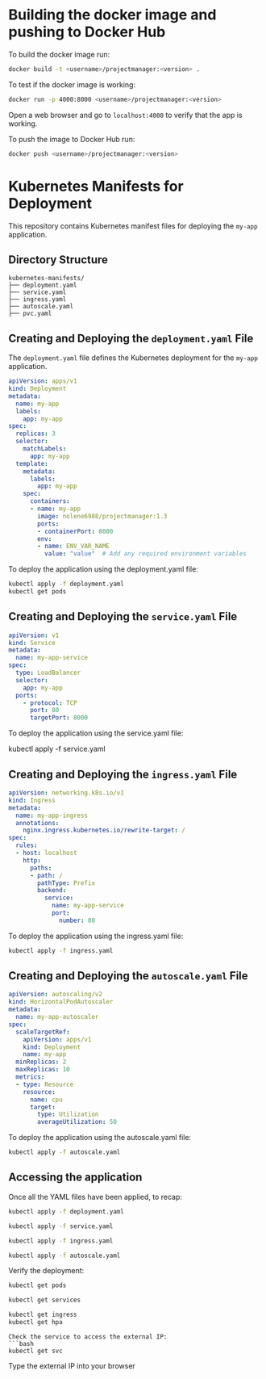 # Building the docker image and pushing to Docker Hub

To build the docker image run:

```bash
docker build -t <username>/projectmanager:<version> .
```

To test if the docker image is working:

```bash
docker run -p 4000:8000 <username>/projectmanager:<version>
```

Open a web browser and go to `localhost:4000` to verify that the app is working.

To push the image to Docker Hub run:

```bash
docker push <username>/projectmanager:<version>
```

# Kubernetes Manifests for Deployment

This repository contains Kubernetes manifest files for deploying the `my-app` application.

## Directory Structure

```
kubernetes-manifests/
├── deployment.yaml
├── service.yaml
├── ingress.yaml
├── autoscale.yaml
├── pvc.yaml
```

## Creating and Deploying the `deployment.yaml` File

The `deployment.yaml` file defines the Kubernetes deployment for the `my-app` application.

```yaml
apiVersion: apps/v1
kind: Deployment
metadata:
  name: my-app
  labels:
    app: my-app
spec:
  replicas: 3
  selector:
    matchLabels:
      app: my-app
  template:
    metadata:
      labels:
        app: my-app
    spec:
      containers:
      - name: my-app
        image: nolene6988/projectmanager:1.3
        ports:
        - containerPort: 8000
        env:
        - name: ENV_VAR_NAME
          value: "value"  # Add any required environment variables

```
To deploy the application using the deployment.yaml file:

```bash
kubectl apply -f deployment.yaml
kubectl get pods
```

## Creating and Deploying the `service.yaml` File

```yaml
apiVersion: v1
kind: Service
metadata:
  name: my-app-service
spec:
  type: LoadBalancer
  selector:
    app: my-app
  ports:
    - protocol: TCP
      port: 80
      targetPort: 8000
```
To deploy the application using the service.yaml file:

kubectl apply -f service.yaml


## Creating and Deploying the `ingress.yaml` File

```yaml
apiVersion: networking.k8s.io/v1
kind: Ingress
metadata:
  name: my-app-ingress
  annotations:
    nginx.ingress.kubernetes.io/rewrite-target: /
spec:
  rules:
  - host: localhost
    http:
      paths:
      - path: /
        pathType: Prefix
        backend:
          service:
            name: my-app-service
            port:
              number: 80
```
To deploy the application using the ingress.yaml file:

```bash
kubectl apply -f ingress.yaml
```

## Creating and Deploying the `autoscale.yaml` File

```yaml
apiVersion: autoscaling/v2
kind: HorizontalPodAutoscaler
metadata:
  name: my-app-autoscaler
spec:
  scaleTargetRef:
    apiVersion: apps/v1
    kind: Deployment
    name: my-app
  minReplicas: 2
  maxReplicas: 10
  metrics:
  - type: Resource
    resource:
      name: cpu
      target:
        type: Utilization
        averageUtilization: 50
```

To deploy the application using the autoscale.yaml file:

```bash
kubectl apply -f autoscale.yaml
```

## Accessing the application

Once all the YAML files have been applied, to recap:

```bash
kubectl apply -f deployment.yaml

kubectl apply -f service.yaml

kubectl apply -f ingress.yaml

kubectl apply -f autoscale.yaml
```

Verify the deployment:

```bash
kubectl get pods

kubectl get services

kubectl get ingress
kubectl get hpa
```

```
Check the service to access the external IP:
```bash
kubectl get svc
```

Type the external IP into your browser